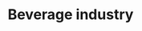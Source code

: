 ---
title: Beverage industry
longTitle: 'Beverage industry'
tags:
- gccommon
french:
- "[[Industrie des boissons]]"
narrowerTerm:
- "[[Wine industry]]"
relatedTerm:
- "[[Beverages]]"
scopeNote:
- "Economic activity dedicated to the manufacturing a"
usedFor:
- "[[Beverage sector]]"
- "[[Drink industry]]"
---